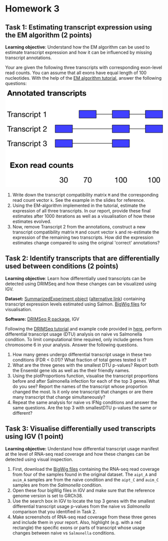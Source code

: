 # Homework 3

## Task 1: Estimating transcript expression using the EM algorithm (2 points)
**Learning objective**: Understand how the EM algorithm can be used to estimate transcript expression and how it can be influenced by missing transcript annotations.

Your are given the following three transcripts with corresponding exon-level read counts. You can assume that all exons have equal length of 100 nucleotides. With the help of the [EM algorithm tutorial](https://github.com/kauralasoo/MTAT.03.239_Bioinformatics/blob/master/transcript_expression/EM-algorithm.md), answer the following questions:
![](HW3_transcripts.png)<!-- -->

 1. Write down the transcript compatibility matrix `M` and the corresponding read count vector `k`. See the example in the slides for reference.
 2. Using the EM-algorithm implemented in the tutorial, estimate the expression of all three transcripts. In our report, provide these final estimates after 1000 iterations as well as a visualisation of how these estimates evolved.
 3. Now, remove Transcript 2 from the annotations, construct a new transcript compatibility matrix `M` and count vector `k` and re-estimate the expression of the remaining two transcripts. How did the expression estimates change compared to using the original 'correct' annotations?

## Task 2: Identify transcripts that are differentially used between conditions (2 points)
**Learning objective**: Learn how differentially used transcripts can be detected using DRIMSeq and how these changes can be visualized using IGV.

**Dataset:** [SummarizedExperiment object](https://www.dropbox.com/s/hwl30are5g6k3ka/salmon_SummarizedExperiment_subset.rds?dl=0) ([alternative link](https://1drv.ms/f/s!AmCRrTXF10_MgWr91VIHfVT9booG)) containing transcript expression levels estimated using Salmon. [BigWig files](https://1drv.ms/f/s!AmCRrTXF10_MgWr91VIHfVT9booG) for visualisation.

**Software:** [DRIMSeq R package](http://bioconductor.org/packages/release/bioc/html/DRIMSeq.html), IGV

Following the [DRIMSeq tutorial](http://bioconductor.org/packages/release/bioc/vignettes/DRIMSeq/inst/doc/DRIMSeq.pdf) and example code provided in [here](https://github.com/kauralasoo/MTAT.03.239_Bioinformatics/blob/master/transcript_expression/DRIMSeq_test.R), perform differential transcript usage (DTU) analysis on naive vs Salmonella condition. To limit computational time required, only include genes from chromosome 6 in your analysis. Answer the following questions.

 1. How many genes undergo differential transcript usage in these two conditions (FDR < 0.01)? What fraction of total genes tested is it?
 2. What are the three genes with the smallest DTU p-values? Report both the Ensembl gene ids as well as the their friendly names.
 3. Using the plotProportions function, visualise the transcript proportions before and after Salmonella infection for each of the top 3 genes. What do you see? Report the names of the transcript whose proportion changed the most. Is it only one transcript that changes or are there many transcript that change simultaneously?
 4. Repeat the same analysis for naive vs IFNg conditions and answer the same questions. Are the top 3 with smallestDTU p-values the same or different?

## Task 3: Visualise differentially used transcripts using IGV (1 point)
**Learning objective:** Understand how differential transcript usage manifest at the level of RNA-seq read coverage and how these changes can be detected using visual inspection.

 1. First, download the [BigWig files](https://1drv.ms/f/s!AmCRrTXF10_MgWr91VIHfVT9booG) containing the RNA-seq read coverage from four of the samples found in the original dataset. The `aipt_A` and `auim_A` samples are from the naive condition and the `aipt_C` and `auim_C` samples are from the *Salmonella* condition. 
 2. Open these four bigWig files in IGV and make sure that the reference genome version is set to GRCh38.
 3. Use the search box in IGV to locate the top 3 genes with the smallest differential transcript usage p-values from the naive vs *Salmonella* comparison that you identified in Task 2. 
 4. Make screenshots of RNA-seq read coverage from these three genes and include them in your report. Also, highlight (e.g. with a red rectangle) the specific exons or parts of transcript whose usage changes between naive vs `Salmonella` conditions. 




<!--stackedit_data:
eyJoaXN0b3J5IjpbLTExNjYyOTE5ODFdfQ==
-->